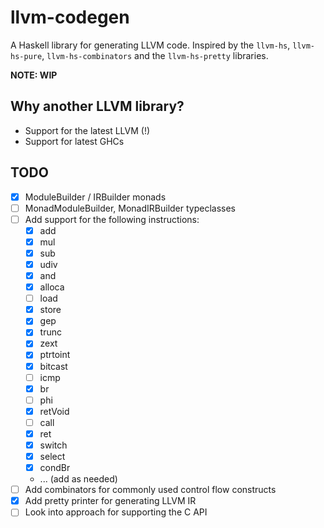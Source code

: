 # llvm-codegen

A Haskell library for generating LLVM code. Inspired by the `llvm-hs`,
`llvm-hs-pure`, `llvm-hs-combinators` and the `llvm-hs-pretty` libraries.

**NOTE: WIP**

## Why another LLVM library?

- Support for the latest LLVM (!)
- Support for latest GHCs

## TODO

- [x] ModuleBuilder / IRBuilder monads
- [ ] MonadModuleBuilder, MonadIRBuilder typeclasses
- [ ] Add support for the following instructions:
  - [x] add
  - [x] mul
  - [x] sub
  - [x] udiv
  - [x] and
  - [x] alloca
  - [ ] load
  - [x] store
  - [x] gep
  - [x] trunc
  - [x] zext
  - [x] ptrtoint
  - [x] bitcast
  - [ ] icmp
  - [x] br
  - [ ] phi
  - [x] retVoid
  - [ ] call
  - [x] ret
  - [x] switch
  - [x] select
  - [x] condBr
  - ... (add as needed)
- [ ] Add combinators for commonly used control flow constructs
- [x] Add pretty printer for generating LLVM IR
- [ ] Look into approach for supporting the C API
